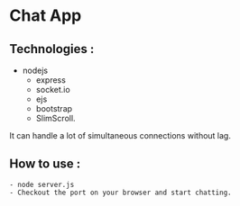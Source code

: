 # Chat App

## Technologies :

  - nodejs
	- express
	- socket.io
	- ejs
	- bootstrap
	- SlimScroll.

It can handle a lot of simultaneous connections without lag.

## How to use :

	- node server.js
	- Checkout the port on your browser and start chatting.
